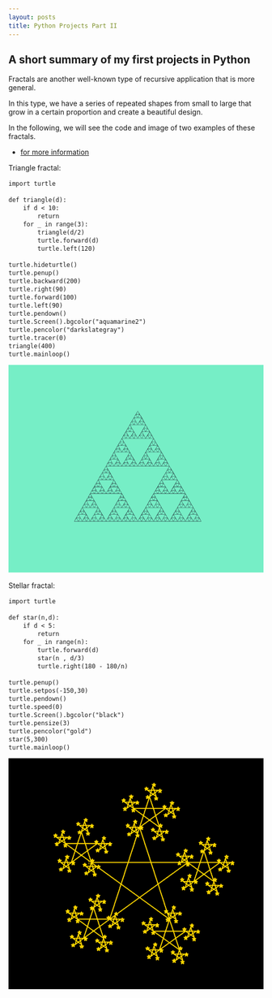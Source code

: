 ```yaml
---
layout: posts
title: Python Projects Part II
---
```


## A short summary of my first projects in Python

Fractals are another well-known type of recursive application that is more general.

In this type, we have a series of repeated shapes from small to large that grow in a certain proportion and create a beautiful design.

In the following, we will see the code and image of two examples of these fractals.

* [for more information](https://towardsdatascience.com/creating-fractals-in-python-a502e5fc2094)

Triangle fractal:

    import turtle

    def triangle(d):
        if d < 10:
            return
        for _ in range(3):
            triangle(d/2)
            turtle.forward(d)
            turtle.left(120)

    turtle.hideturtle()
    turtle.penup()
    turtle.backward(200)
    turtle.right(90)
    turtle.forward(100)
    turtle.left(90)
    turtle.pendown()
    turtle.Screen().bgcolor("aquamarine2")
    turtle.pencolor("darkslategray")
    turtle.tracer(0)
    triangle(400)
    turtle.mainloop()

![alt text](../assets/images/Screenshot%20(17).png "Triangle fractal")

Stellar fractal:

    import turtle

    def star(n,d):
        if d < 5:
            return
        for _ in range(n):
            turtle.forward(d)
            star(n , d/3)
            turtle.right(180 - 180/n)
        
    turtle.penup()
    turtle.setpos(-150,30)
    turtle.pendown()
    turtle.speed(0)
    turtle.Screen().bgcolor("black")
    turtle.pensize(3)
    turtle.pencolor("gold")
    star(5,300)
    turtle.mainloop()

![alt text](../assets/images/Screenshot%20(15).png "Stellar fractal")
